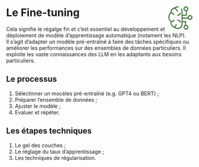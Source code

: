 # **Le Fine-tuning**<a href="../../"><img src="https://github.com/MiKL5/BI/raw/master/assets/bi.svg" alt="Les intelligences artificielles" align="right" height="64px"></a>
Cela signifie le régalge fin et c’est essentiel au développement et déploiement de modèle d’apprentissage automatique (notament les NLP).  
Il s’agit d’adapter un modèle pré-entraîné à faire des tâches spécifiques ou améliorer les performances sur des ensembles de données particuliers. Il exploite les vaste connaissances des LLM en les adaptants aux besoins particuliers.
## **Le processus**
1. Sélectinner un mocèles pré-entraîné (e.g. GPT4 ou BERT) ;
2. Préparer l’ensemble de données <!--  : L'ensemble doit être bien étiqueter et de grande qualité pour que le fine-tuning soit efficace. -->;
3. Ajuster le modèle <!-- : Le nouvel eneble de données sert à ré-entraîner le modèle de données, mettre à jour les poids et biais du modèles pour mieux l'adapter à une tâche spécifique. -->;
4. Evaluer et répéter<!-- : En permance le modèle doit être évaluer sur un ensemble de validations et répéter le processus d'entraînement. Ajuster les paramètres et modifier l'ensemble de données, puis affine les réglages au besoin. -->.
## **Les étapes techniques**
1. Le gel des couches<!--  : les premières couches ne sont pas entraîner pour conserver la compréhension générale de la langue et d'autres sont affinées pour les tâches spédifiques. --> ;
2. Le réglage du taux d’apprentissage<!-- : Le taux d'apprentissage est minutieusement gérer (pour la plupart des projets). Le but du taux d'apprentissage faible est d'éviter l'oubli des connaissances précédement acquises. --> ;
3. Les techniques de régularisation<!--  : l'abandont ou le drop-out, la décroissances deds poinds... servent à éviter le suraprentissage ou l'overfiting lors du fine-tuning et veiller que le modèle et généraliser à des données inédites.-->.